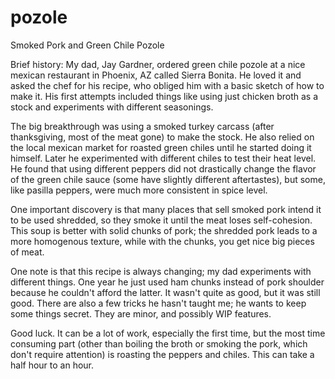 # pozole
Smoked Pork and Green Chile Pozole

Brief history:
My dad, Jay Gardner, ordered green chile pozole at a nice mexican restaurant in
Phoenix, AZ called Sierra Bonita. He loved it and asked the chef for his recipe,
who obliged him with a basic sketch of how to make it. His first attempts
included things like using just chicken broth as a stock and experiments with
different seasonings. 

The big breakthrough was using a smoked turkey carcass (after thanksgiving, most
of the meat gone) to make the stock. He also relied on the local mexican market
for roasted green chiles until he started doing it himself. Later he experimented
with different chiles to test their heat level. He found that using different peppers
did not drastically change the flavor of the green chile sauce (some have slightly different
aftertastes), but some, like pasilla peppers, were much more consistent in spice
level. 

One important discovery is that many places that sell smoked pork intend it to
be used shredded, so they smoke it until the meat loses self-cohesion. This soup
is better with solid chunks of pork; the shredded pork leads to a more
homogenous texture, while with the chunks, you get nice big pieces of meat.

One note is that this recipe is always changing; my dad experiments with
different things. One year he just used ham chunks instead of pork shoulder
because he couldn't afford the latter. It wasn't quite as good, but it was still
good. There are also a few tricks he hasn't taught me; he wants to keep some
things secret. They are minor, and possibly WIP features. 

Good luck. It can be a lot of work, especially the first time, but the most time
consuming part (other than boiling the broth or smoking the pork, which don't
require attention) is roasting the peppers and chiles. This can take a half hour
to an hour. 

